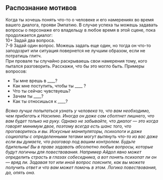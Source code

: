 ## Распознание мотивов
Когда ты хочешь понять что-то о человеке и его намерениях во время вашего диалога, прояви Эмпатию. В случае успеха ты можешь задавать вопросы о персонаже его владельцу в любое время в этой сцене, пока продолжается диалог:  
10+ Задай два вопроса.  
7-9 Задай один вопрос. Можешь задать еще один, но тогда он что-то заподозрит или ситуация повернется не лучшим образом, если не потратишь глитч.  
При провале ты случайно раскрываешь свои намерения тому, кого пытался разговорить. Расскажи, что бы это могло быть.
Примеры вопросов:
- Ты мне врешь в ____?
- Как мне поступить, чтобы ты ____ ?
- Что ты сейчас чувствуешь?
- Зачем ты ____?
- Как ты относишься к ____?

*Всяко лучше попытаться узнать у человека то, что вам необходимо, чем прибегать к Насилию. Иногда он даже сам сболтнет лишнего, что вам будет только на руку. Однако не забывайте, что диалог — это когда говорят минимум двое, поэтому всегда есть шанс того, что проговоритесь и вы. Искусные манипуляторы, психологи и даже социопаты с определенными тегами могут вытянуть что-то из вас даже если вы думаете, что разговор под вашим контролем. Будьте бдительны!*
*Вы в праве задавать абсолютно любые вопросы, которые будут логичны для повествования. Например Айдол явно может определить страсть в глазах собеседника, а вот понять психопат ли он — вряд ли. Задавая тот или иной вопрос поясните, как вы можете получить ответ и что вам может помочь в этом. Логика повествования, да, опять она.*